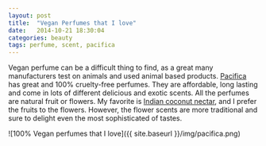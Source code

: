 ```yaml
---
layout: post
title:  "Vegan Perfumes that I love"
date:   2014-10-21 18:30:04
categories: beauty
tags: perfume, scent, pacifica
---
```


Vegan perfume can be a difficult thing to find, as a great many manufacturers test on animals and used animal based products. [Pacifica](http://www.amazon.com/s/?_encoding=UTF8&camp=1789&creative=390957&field-keywords=pacifica%20perfume&linkCode=ur2&sprefix=pacifica%2Caps%2C264&tag=veggpupp-20&url=search-alias%3Daps&linkId=OH7NU5TYA2C2N7UZ) has great and 100% cruelty-free perfumes. They are affordable, long lasting and come in lots of different delicious and exotic scents. All the perfumes are natural fruit or flowers. My favorite is [Indian coconut nectar](http://www.amazon.com/gp/product/B0048842N6/ref=as_li_tl?ie=UTF8&camp=1789&creative=390957&creativeASIN=B0048842N6&linkCode=as2&tag=veggpupp-20&linkId=DBU2H3PETSNVU7RI), and I prefer the fruits to the flowers. However, the flower scents are more traditional and sure to delight even the most sophisticated of tastes. 

![100% Vegan perfumes that I love]({{ site.baseurl }}/img/pacifica.png)